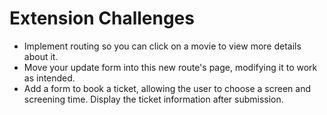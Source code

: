 # Extension Challenges

- Implement routing so you can click on a movie to view more details about it.
- Move your update form into this new route's page, modifying it to work as intended.
- Add a form to book a ticket, allowing the user to choose a screen and screening time. Display the ticket information after submission.
